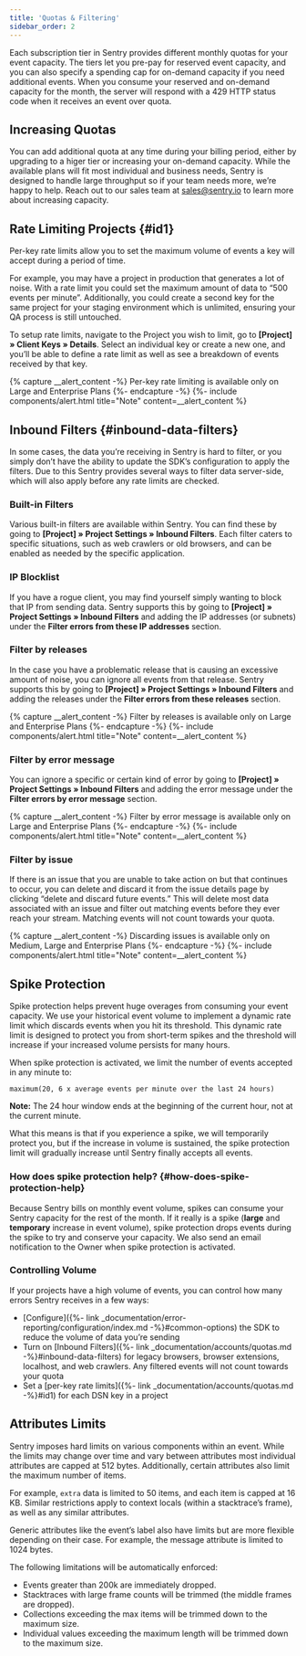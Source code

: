 ```yaml
---
title: 'Quotas & Filtering'
sidebar_order: 2
---
```


Each subscription tier in Sentry provides different monthly quotas for your event capacity. The tiers let you pre-pay for reserved event capacity, and you can also specify a spending cap for on-demand capacity if you need additional events. When you consume your reserved and on-demand capacity for the month, the server will respond with a 429 HTTP status code when it receives an event over quota. 

## Increasing Quotas

You can add additional quota at any time during your billing period, either by upgrading to a higer tier or increasing your on-demand capacity. While the available plans will fit most individual and business needs, Sentry is designed to handle large throughput so if your team needs more, we’re happy to help. Reach out to our sales team at [sales@sentry.io](mailto:sales%40sentry.io) to learn more about increasing capacity.

## Rate Limiting Projects {#id1}

Per-key rate limits allow you to set the maximum volume of events a key will accept during a period of time.

For example, you may have a project in production that generates a lot of noise. With a rate limit you could set the maximum amount of data to “500 events per minute”. Additionally, you could create a second key for the same project for your staging environment which is unlimited, ensuring your QA process is still untouched.

To setup rate limits, navigate to the Project you wish to limit, go to **[Project] » Client Keys » Details**. Select an individual key or create a new one, and you’ll be able to define a rate limit as well as see a breakdown of events received by that key.

{% capture __alert_content -%}
Per-key rate limiting is available only on Large and Enterprise Plans
{%- endcapture -%}
{%- include components/alert.html
  title="Note"
  content=__alert_content
%}

## Inbound Filters {#inbound-data-filters}

In some cases, the data you’re receiving in Sentry is hard to filter, or you simply don’t have the ability to update the SDK’s configuration to apply the filters. Due to this Sentry provides several ways to filter data server-side, which will also apply before any rate limits are checked.

### Built-in Filters

Various built-in filters are available within Sentry. You can find these by going to **[Project] » Project Settings » Inbound Filters**. Each filter caters to specific situations, such as web crawlers or old browsers, and can be enabled as needed by the specific application.

### IP Blocklist

If you have a rogue client, you may find yourself simply wanting to block that IP from sending data. Sentry supports this by going to **[Project] » Project Settings » Inbound Filters** and adding the IP addresses (or subnets) under the **Filter errors from these IP addresses** section.

### Filter by releases

In the case you have a problematic release that is causing an excessive amount of noise, you can ignore all events from that release. Sentry supports this by going to **[Project] » Project Settings » Inbound Filters** and adding the releases under the **Filter errors from these releases** section.

{% capture __alert_content -%}
Filter by releases is available only on Large and Enterprise Plans
{%- endcapture -%}
{%- include components/alert.html
  title="Note"
  content=__alert_content
%}

### Filter by error message

You can ignore a specific or certain kind of error by going to **[Project] » Project Settings » Inbound Filters** and adding the error message under the **Filter errors by error message** section.

{% capture __alert_content -%}
Filter by error message is available only on Large and Enterprise Plans
{%- endcapture -%}
{%- include components/alert.html
  title="Note"
  content=__alert_content
%}

### Filter by issue

If there is an issue that you are unable to take action on but that continues to occur, you can delete and discard it from the issue details page by clicking “delete and discard future events.” This will delete most data associated with an issue and filter out matching events before they ever reach your stream. Matching events will not count towards your quota.

{% capture __alert_content -%}
Discarding issues is available only on Medium, Large and Enterprise Plans
{%- endcapture -%}
{%- include components/alert.html
  title="Note"
  content=__alert_content
%}

## Spike Protection

Spike protection helps prevent huge overages from consuming your event capacity. We use your historical event volume to implement a dynamic rate limit which discards events when you hit its threshold. This dynamic rate limit is designed to protect you from short-term spikes and the threshold will increase if your increased volume persists for many hours.

When spike protection is activated, we limit the number of events accepted in any minute to:

`maximum(20, 6 x average events per minute over the last 24 hours)`

**Note:** The 24 hour window ends at the beginning of the current hour, not at the current minute.

What this means is that if you experience a spike, we will temporarily protect you, but if the increase in volume is sustained, the spike protection limit will gradually increase until Sentry finally accepts all events.

### How does spike protection help? {#how-does-spike-protection-help}

Because Sentry bills on monthly event volume, spikes can consume your Sentry capacity for the rest of the month. If it really is a spike (**large** and **temporary** increase in event volume), spike protection drops events during the spike to try and conserve your capacity. We also send an email notification to the Owner when spike protection is activated.



### Controlling Volume

If your projects have a high volume of events, you can control how many errors Sentry receives in a few ways:

-   [Configure]({%- link _documentation/error-reporting/configuration/index.md -%}#common-options) the SDK to reduce the volume of data you’re sending
-   Turn on [Inbound Filters]({%- link _documentation/accounts/quotas.md -%}#inbound-data-filters) for legacy browsers, browser extensions, localhost, and web crawlers. Any filtered events will not count towards your quota
-   Set a [per-key rate limits]({%- link _documentation/accounts/quotas.md -%}#id1) for each DSN key in a project

## Attributes Limits

Sentry imposes hard limits on various components within an event. While the limits may change over time and vary between attributes most individual attributes are capped at 512 bytes. Additionally, certain attributes also limit the maximum number of items.

For example, `extra` data is limited to 50 items, and each item is capped at 16 KB. Similar restrictions apply to context locals (within a stacktrace’s frame), as well as any similar attributes.

Generic attributes like the event’s label also have limits but are more flexible depending on their case. For example, the message attribute is limited to 1024 bytes.

The following limitations will be automatically enforced:

-   Events greater than 200k are immediately dropped.
-   Stacktraces with large frame counts will be trimmed (the middle frames are dropped).
-   Collections exceeding the max items will be trimmed down to the maximum size.
-   Individual values exceeding the maximum length will be trimmed down to the maximum size.
